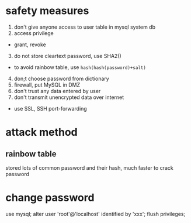 # safety measures
1. don't give anyone access to user table in mysql system db
2. access privilege
- grant, revoke
3. do not store cleartext password, use SHA2()
- to avoid rainbow table, use `hash(hash(password)+salt)`
4. don;t choose password from dictionary
5. firewall, put MySQL in DMZ
6. don't trust any data entered by user
7. don't transmit unencrypted data over internet
- use SSL, SSH port-forwarding


# attack method
## rainbow table
stored lots of common password and their hash, much faster to crack password

# change password
use mysql;
alter user 'root'@'localhost' identified by 'xxx';
flush privileges;



















